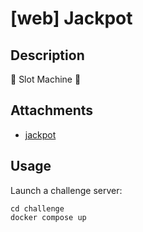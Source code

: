 # [web] Jackpot

## Description

🎰 Slot Machine 🎰

## Attachments

- [jackpot](distfiles)

## Usage

Launch a challenge server:

```
cd challenge
docker compose up
```
